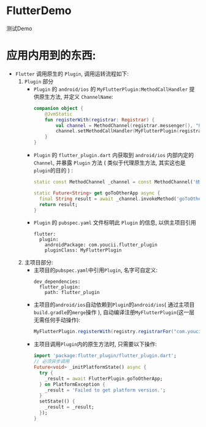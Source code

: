# FlutterDemo

测试Demo

# 应用内用到的东西:

- `Flutter` 调用原生的 `Plugin`, 调用运转流程如下:
    1. `Plugin` 部分
        - `Plugin` 的 `android/ios` 的 `MyFlutterPlugin:MethodCallHandler` 提供原生方法, 并定义 `ChannelName`:
            ```kotlin
            companion object {
                @JvmStatic
                fun registerWith(registrar: Registrar) {
                    val channel = MethodChannel(registrar.messenger(), "统一的渠道名字")
                    channel.setMethodCallHandler(MyFlutterPlugin(registrar.activity()))
                }
            }
            ```
        - `Plugin` 的 `flutter_plugin.dart` 内获取到 `android/ios` 内部内定的 `Channel`, 并暴露 `Plugin` 方法 ( 类似于代理原生方法, 其实这也是`plugin`的目的 ) :
            ```dart
            static const MethodChannel _channel = const MethodChannel('统一的渠道名字');
            
            static Future<String> get goToOtherApp async {
              final String result = await _channel.invokeMethod('goToOtherApp');
              return result;
            }
            ```
        - `Plugin` 的 `pubspec.yaml` 文件标明此 `Plugin` 的信息, 以供主项目引用
            ```
            flutter:
              plugin:
                androidPackage: com.youcii.flutter_plugin
                pluginClass: MyFlutterPlugin
            ```    
    2. 主项目部分:
        - 主项目的`pubspec.yaml`中引用`Plugin`, 名字可自定义:
            ```
            dev_dependencies:
              flutter_plugin:
                path: flutter_plugin
            ```
        - 主项目的`android/ios`自动依赖到`Plugin`的`android/ios`( 通过主项目`build.gradle`的`merge`操作 ), 自动编译注册`MyFlutterPlugin`(这一层无需任何手动操作):
            ```java
            MyFlutterPlugin.registerWith(registry.registrarFor("com.youcii.flutter_plugin.MyFlutterPlugin"));
            ```
        - 主项目调用`Plugin`内的原生方法时, 只需要以下操作:
            ```dart
            import 'package:flutter_plugin/flutter_plugin.dart';
            // 必须异步调用
            Future<void> _initPlatformState() async {
              try {
                _result = await FlutterPlugin.goToOtherApp;
              } on PlatformException {
                _result = 'Failed to get platform version.';
              }
              setState(() {
                _result = _result;
              });
            }
            ```